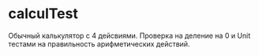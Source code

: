 # calculTest
Обычный калькулятор с 4 дейсвиями. Проверка на деление на 0 и Unit тестами на правильность арифметических действий.
